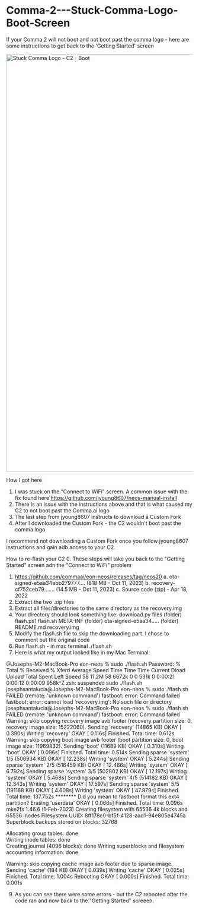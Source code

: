 # Comma-2---Stuck-Comma-Logo-Boot-Screen
If your Comma 2 will not boot and not boot past the comma logo - here are some instructions to get back to the 'Getting Started' screen


<img width="848" height="1124" alt="Stuck Comma Logo - C2 - Boot" src="https://github.com/user-attachments/assets/27f08017-8e6d-40c2-b745-93ab62903486" />



How I got here
  1. I was stuck on the "Connect to WiFi" screen. A common issue with the fix found here https://github.com/jyoung8607/neos-manual-install
  2. There is an issue with the instructions above and that is what caused my C2 to not boot past the Comma.ai logo
  3. The last step from jyoung8607 instructs to download a Custom Fork
  4. After I downloaded the Custom Fork - the C2 wouldn't boot past the comma logo

I recommend not downloading a Custom Fork once you follow jyoung8607 instructions and gain adb access to your C2. 


How to re-flash your C2
  0. These steps will take you back to the "Getting Started" screen adn the "Connect to WiFi" problem
  1. 	https://github.com/commaai/eon-neos/releases/tag/neos20
    	a. ota-signed-e5aa34ebb279777…. (818 MB - Oct 11, 2023)
    	b. recovery-cf752ceb79.......	(14.5 MB - Oct 11, 2023)
    	c. Source code (zip)  - Apr 18, 2022
  2. Extract the two .zip files
  3. Extract all files/directories to the same directory as the recovery.img
  4. Your directory should look something like:
     	download.py
    	files (folder)
    	flash.ps1
    	flash.sh
    	META-INF (folder)
    	ota-signed-e5aa34….. (folder)
    	README.md
    	recovery.img
  5. Modify the flash.sh file to skip the downloading part. I chose to comment out the original code
  6. Run flash.sh - in mac terminal ./flash.sh
  7. Here is what my output looked like in my Mac Terminal:
     
@Josephs-M2-MacBook-Pro eon-neos % sudo ./flash.sh
Password:
  % Total    % Received % Xferd  Average Speed   Time    Time     Time  Current
                                 Dload  Upload   Total   Spent    Left  Speed
 58 11.2M   58 6672k    0     0   531k      0  0:00:21  0:00:12  0:00:09  958k^Z
zsh: suspended  sudo ./flash.sh
josephsantalucia@Josephs-M2-MacBook-Pro eon-neos % sudo ./flash.sh
FAILED (remote: 'unknown command')
fastboot: error: Command failed
fastboot: error: cannot load 'recovery.img': No such file or directory
josephsantalucia@Josephs-M2-MacBook-Pro eon-neos % sudo ./flash.sh
FAILED (remote: 'unknown command')
fastboot: error: Command failed
Warning: skip copying recovery image avb footer (recovery partition size: 0, recovery image size: 15222060).
Sending 'recovery' (14865 KB)                      OKAY [  0.390s]
Writing 'recovery'                                 OKAY [  0.116s]
Finished. Total time: 0.612s
Warning: skip copying boot image avb footer (boot partition size: 0, boot image size: 11969832).
Sending 'boot' (11689 KB)                          OKAY [  0.310s]
Writing 'boot'                                     OKAY [  0.096s]
Finished. Total time: 0.514s
Sending sparse 'system' 1/5 (506934 KB)            OKAY [ 12.238s]
Writing 'system'                                   OKAY [  5.244s]
Sending sparse 'system' 2/5 (516459 KB)            OKAY [ 12.466s]
Writing 'system'                                   OKAY [  6.792s]
Sending sparse 'system' 3/5 (502802 KB)            OKAY [ 12.197s]
Writing 'system'                                   OKAY [  5.468s]
Sending sparse 'system' 4/5 (514182 KB)            OKAY [ 12.343s]
Writing 'system'                                   OKAY [ 17.597s]
Sending sparse 'system' 5/5 (191168 KB)            OKAY [  4.608s]
Writing 'system'                                   OKAY [ 47.979s]
Finished. Total time: 137.752s
******** Did you mean to fastboot format this ext4 partition?
Erasing 'userdata'                                 OKAY [  0.066s]
Finished. Total time: 0.096s
mke2fs 1.46.6 (1-Feb-2023)
Creating filesystem with 65536 4k blocks and 65536 inodes
Filesystem UUID: 8ff178c0-bf5f-4128-aad1-94e805e4745a
Superblock backups stored on blocks: 
	32768

Allocating group tables: done                            
Writing inode tables: done                            
Creating journal (4096 blocks): done
Writing superblocks and filesystem accounting information: done

Warning: skip copying cache image avb footer due to sparse image.
Sending 'cache' (184 KB)                           OKAY [  0.039s]
Writing 'cache'                                    OKAY [  0.025s]
Finished. Total time: 1.004s
Rebooting                                          OKAY [  0.000s]
Finished. Total time: 0.001s


  9. As you can see there were some errors - but the C2 rebooted after the code ran and now back to the "Getting Started" screeen.
